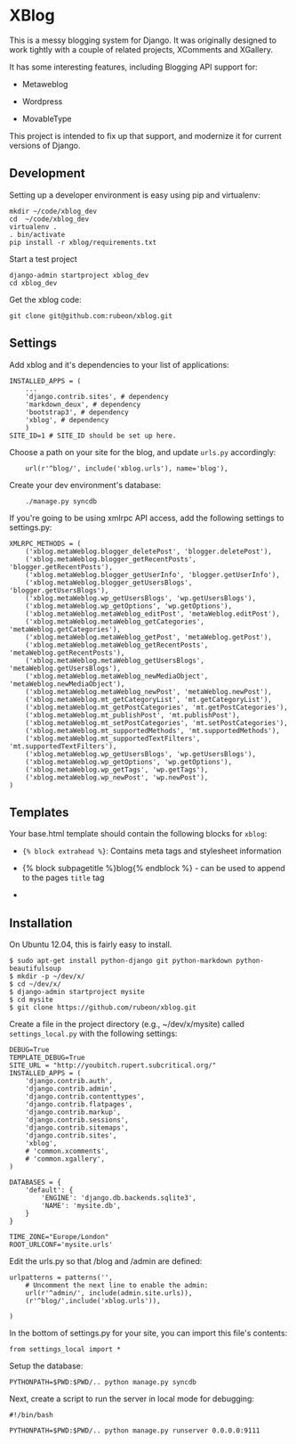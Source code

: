 XBlog
=====

This is a messy blogging system for Django.  It was originally designed to 
work tightly with a couple of related projects, XComments and XGallery.

It has some interesting features, including Blogging API support for:

- Metaweblog

- Wordpress

- MovableType

This project is intended to fix up that support, and modernize it for current
versions of Django.

Development
-----------

Setting up a developer environment is easy using pip and virtualenv:

    mkdir ~/code/xblog_dev
    cd  ~/code/xblog_dev
    virtualenv .
    . bin/activate
    pip install -r xblog/requirements.txt

Start a test project
    
    django-admin startproject xblog_dev
    cd xblog_dev
    
Get the xblog code:
    
    git clone git@github.com:rubeon/xblog.git
    
Settings
--------

Add xblog and it's dependencies to your list of applications:

    INSTALLED_APPS = (
        ...
        'django.contrib.sites', # dependency
        'markdown_deux', # dependency
        'bootstrap3', # dependency
        'xblog', # dependency
        )
    SITE_ID=1 # SITE_ID should be set up here.
Choose a path on your site for the blog, and update `urls.py` accordingly:
    
        url(r'^blog/', include('xblog.urls'), name='blog'),

Create your dev environment's database:

        ./manage.py syncdb
    
If you're going to be using xmlrpc API access, add the following settings to settings.py:

    XMLRPC_METHODS = (
        ('xblog.metaWeblog.blogger_deletePost', 'blogger.deletePost'),
        ('xblog.metaWeblog.blogger_getRecentPosts', 'blogger.getRecentPosts'),
        ('xblog.metaWeblog.blogger_getUserInfo', 'blogger.getUserInfo'),
        ('xblog.metaWeblog.blogger_getUsersBlogs', 'blogger.getUsersBlogs'),
        ('xblog.metaWeblog.wp_getUsersBlogs', 'wp.getUsersBlogs'),
        ('xblog.metaWeblog.wp_getOptions', 'wp.getOptions'),
        ('xblog.metaWeblog.metaWeblog_editPost', 'metaWeblog.editPost'),
        ('xblog.metaWeblog.metaWeblog_getCategories', 'metaWeblog.getCategories'),
        ('xblog.metaWeblog.metaWeblog_getPost', 'metaWeblog.getPost'),
        ('xblog.metaWeblog.metaWeblog_getRecentPosts', 'metaWeblog.getRecentPosts'),
        ('xblog.metaWeblog.metaWeblog_getUsersBlogs', 'metaWeblog.getUsersBlogs'),
        ('xblog.metaWeblog.metaWeblog_newMediaObject', 'metaWeblog.newMediaObject'),
        ('xblog.metaWeblog.metaWeblog_newPost', 'metaWeblog.newPost'),
        ('xblog.metaWeblog.mt_getCategoryList', 'mt.getCategoryList'),
        ('xblog.metaWeblog.mt_getPostCategories', 'mt.getPostCategories'),
        ('xblog.metaWeblog.mt_publishPost', 'mt.publishPost'),
        ('xblog.metaWeblog.mt_setPostCategories', 'mt.setPostCategories'),
        ('xblog.metaWeblog.mt_supportedMethods', 'mt.supportedMethods'),
        ('xblog.metaWeblog.mt_supportedTextFilters', 'mt.supportedTextFilters'),
        ('xblog.metaWeblog.wp_getUsersBlogs', 'wp.getUsersBlogs'),
        ('xblog.metaWeblog.wp_getOptions', 'wp.getOptions'),
        ('xblog.metaWeblog.wp_getTags', 'wp.getTags'),
        ('xblog.metaWeblog.wp_newPost', 'wp.newPost'),
    )
    
Templates
---------

Your base.html template should contain the following blocks for `xblog`:

* `{% block extrahead %}`: Contains meta tags and stylesheet information  

* {% block subpagetitle %}blog{% endblock %} - can be used to append to the pages `title` tag

* 


Installation
------------

On Ubuntu 12.04, this is fairly easy to install. 

    $ sudo apt-get install python-django git python-markdown python-beautifulsoup
    $ mkdir -p ~/dev/x/
    $ cd ~/dev/x/
    $ django-admin startproject mysite
    $ cd mysite
    $ git clone https://github.com/rubeon/xblog.git
    
Create a file in the project directory (e.g., ~/dev/x/mysite) called 
`settings_local.py` with the following settings:


    DEBUG=True
    TEMPLATE_DEBUG=True
    SITE_URL = "http://youbitch.rupert.subcritical.org/"
    INSTALLED_APPS = (
        'django.contrib.auth',
        'django.contrib.admin',
        'django.contrib.contenttypes',
        'django.contrib.flatpages',
        'django.contrib.markup',  
        'django.contrib.sessions',
        'django.contrib.sitemaps',
        'django.contrib.sites',
        'xblog',
        # 'common.xcomments',   
        # 'common.xgallery',
    )

    DATABASES = {
        'default': {
            'ENGINE': 'django.db.backends.sqlite3', 
            'NAME': 'mysite.db',
        }
    }

    TIME_ZONE="Europe/London"
    ROOT_URLCONF='mysite.urls'    


Edit the urls.py so that /blog and /admin are defined:

    urlpatterns = patterns('',
        # Uncomment the next line to enable the admin:
        url(r'^admin/', include(admin.site.urls)),
        (r'^blog/',include('xblog.urls')),
     
    )

In the bottom of settings.py for your site, you can import this file's contents:

    from settings_local import *

Setup the database:

    PYTHONPATH=$PWD:$PWD/.. python manage.py syncdb



Next, create a script to run the server in local mode for debugging:

    #!/bin/bash

    PYTHONPATH=$PWD:$PWD/.. python manage.py runserver 0.0.0.0:9111


